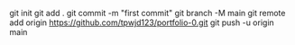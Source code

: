 git init
git add .
git commit -m "first commit"
git branch -M main
git remote add origin https://github.com/tpwjd123/portfolio-0.git
git push -u origin main